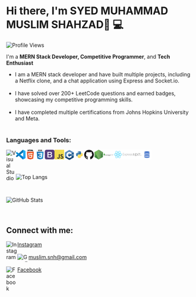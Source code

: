<h1> Hi there, I'm SYED MUHAMMAD MUSLIM SHAHZAD👋 💻</h1>
<img src="https://komarev.com/ghpvc/?username=Syed-Muslim-19&style=flat-square&color=blue" alt="Profile Views"/>

<p>I'm a <b>MERN Stack Developer, Competitive Programmer</b>, and <b>Tech Enthusiast</b></p>
<ul>
  <li>I am a MERN stack developer and have built multiple projects, including a Netflix clone, and a chat application using Express and Socket.io.</li>
  <br>
  <li>I have solved over 200+ LeetCode questions and earned badges, showcasing my competitive programming skills.</li>
  <br>
  <li>I have completed multiple certifications from Johns Hopkins University and Meta.</li>
  <br>
</ul>

### Languages and Tools:

<img align="left" alt="Visual Studio" width="26px" src="https://visualstudio.microsoft.com/wp-content/uploads/2019/06/BrandVisualStudioWin2019-3.svg" />
<img align="left" alt="Visual Studio Code" width="26px" src="https://raw.githubusercontent.com/github/explore/main/topics/visual-studio-code/visual-studio-code.png" />
<img align="left" alt="HTML5" width="26px" src="https://raw.githubusercontent.com/github/explore/main/topics/html/html.png" />
<img align="left" alt="CSS3" width="26px" src="https://raw.githubusercontent.com/github/explore/main/topics/css/css.png" />
<img align="left" alt="Bootstrap" width="26px" src="https://raw.githubusercontent.com/github/explore/main/topics/bootstrap/bootstrap.png" />
<img align="left" alt="JavaScript" width="26px" src="https://raw.githubusercontent.com/github/explore/main/topics/javascript/javascript.png" />
<img align="left" alt="C++" width="28px" src="https://raw.githubusercontent.com/github/explore/main/topics/cpp/cpp.png" />
<img align="left" alt="Python" width="26px" src="https://raw.githubusercontent.com/github/explore/main/topics/python/python.png" />
<img align="left" alt="GitHub" width="26px" src="https://raw.githubusercontent.com/github/explore/main/topics/github/github.png" />
<img align="left" alt="Node.js" width="26px" src="https://raw.githubusercontent.com/github/explore/main/topics/nodejs/nodejs.png" />
<img align="left" alt="MongoDB" width="26px" src="https://raw.githubusercontent.com/github/explore/main/topics/mongodb/mongodb.png" />
<img align="left" alt="React" width="26px" src="https://raw.githubusercontent.com/github/explore/main/topics/react/react.png" />
<img align="left" alt="Express" width="26px" src="https://raw.githubusercontent.com/github/explore/main/topics/express/express.png" />
<img align="left" alt="Next.js" width="26px" src="https://raw.githubusercontent.com/github/explore/main/topics/nextjs/nextjs.png" />
<img align="left" alt="SQL" width="26px" src="https://raw.githubusercontent.com/github/explore/main/topics/sql/sql.png" />
<br />
<br />
<br />

![Top Langs](https://github-readme-stats.vercel.app/api/top-langs/?username=Syed-Muslim-19&langs_count=8)

<br />

![GitHub Stats](https://github-readme-stats.vercel.app/api?username=Syed-Muslim-19&theme=default&show_icons=true)

<br />
<h2>Connect with me:</h2>
<img align="left" alt="Instagram" width="30px" src="https://raw.githubusercontent.com/n3wt0n/n3wt0n/master/assets/instagram.png"/>
<a href="https://www.instagram.com/syed_muslim_015/">Instagram</a>
<br>
<br>
<img align="left" alt="Gmail" width="30px" height="22px" src="https://e7.pngegg.com/pngimages/358/32/png-clipart-inbox-by-gmail-computer-icons-ios-email-gmail-angle-rectangle.png"/>
<a href="mailto:muslim.snh@gmail.com">muslim.snh@gmail.com</a>
<br />
<br />
<img align="left" alt="Facebook" width="30px" src="https://e7.pngegg.com/pngimages/175/452/png-clipart-facebook-logo-facebook-icon-logo-facebook-icon-blue-text.png"/>
<a href="https://www.facebook.com/profile.php?id=100009320153454&mibextid=LQQJ4d">Facebook</a>
<br />
<br />
